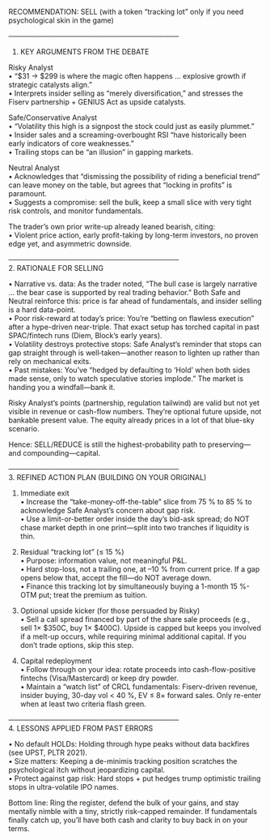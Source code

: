 RECOMMENDATION: SELL (with a token “tracking lot” only if you need psychological skin in the game)  

──────────────────────────────────  
1. KEY ARGUMENTS FROM THE DEBATE  

Risky Analyst  
• “$31 → $299 is where the magic often happens … explosive growth if strategic catalysts align.”  
• Interprets insider selling as “merely diversification,” and stresses the Fiserv partnership + GENIUS Act as upside catalysts.  

Safe/Conservative Analyst  
• “Volatility this high is a signpost the stock could just as easily plummet.”  
• Insider sales and a screaming-overbought RSI “have historically been early indicators of core weaknesses.”  
• Trailing stops can be “an illusion” in gapping markets.  

Neutral Analyst  
• Acknowledges that “dismissing the possibility of riding a beneficial trend” can leave money on the table, but agrees that “locking in profits” is paramount.  
• Suggests a compromise: sell the bulk, keep a small slice with very tight risk controls, and monitor fundamentals.  

The trader’s own prior write-up already leaned bearish, citing:  
• Violent price action, early profit-taking by long-term investors, no proven edge yet, and asymmetric downside.  

──────────────────────────────────  
2. RATIONALE FOR SELLING  

• Narrative vs. data: As the trader noted, “The bull case is largely narrative … the bear case is supported by real trading behavior.” Both Safe and Neutral reinforce this: price is far ahead of fundamentals, and insider selling is a hard data-point.  
• Poor risk-reward at today’s price: You’re “betting on flawless execution” after a hype-driven near-triple. That exact setup has torched capital in past SPAC/fintech runs (Diem, Block’s early years).  
• Volatility destroys protective stops: Safe Analyst’s reminder that stops can gap straight through is well‐taken—another reason to lighten up rather than rely on mechanical exits.  
• Past mistakes: You’ve “hedged by defaulting to ‘Hold’ when both sides made sense, only to watch speculative stories implode.” The market is handing you a windfall—bank it.  

Risky Analyst’s points (partnership, regulation tailwind) are valid but not yet visible in revenue or cash-flow numbers. They’re optional future upside, not bankable present value. The equity already prices in a lot of that blue-sky scenario.   

Hence: SELL/REDUCE is still the highest-probability path to preserving—and compounding—capital.  

──────────────────────────────────  
3. REFINED ACTION PLAN (BUILDING ON YOUR ORIGINAL)  

1. Immediate exit  
   • Increase the “take-money-off-the-table” slice from 75 % to 85 % to acknowledge Safe Analyst’s concern about gap risk.  
   • Use a limit-or-better order inside the day’s bid-ask spread; do NOT chase market depth in one print—split into two tranches if liquidity is thin.  

2. Residual “tracking lot” (≤ 15 %)  
   • Purpose: information value, not meaningful P&L.  
   • Hard stop-loss, not a trailing one, at –10 % from current price. If a gap opens below that, accept the fill—do NOT average down.  
   • Finance this tracking lot by simultaneously buying a 1-month 15 %-OTM put; treat the premium as tuition.  

3. Optional upside kicker (for those persuaded by Risky)  
   • Sell a call spread financed by part of the share sale proceeds (e.g., sell 1× $350C, buy 1× $400C). Upside is capped but keeps you involved if a melt-up occurs, while requiring minimal additional capital. If you don’t trade options, skip this step.  

4. Capital redeployment  
   • Follow through on your idea: rotate proceeds into cash-flow-positive fintechs (Visa/Mastercard) or keep dry powder.  
   • Maintain a “watch list” of CRCL fundamentals: Fiserv-driven revenue, insider buying, 30-day vol < 40 %, EV ≤ 8× forward sales. Only re-enter when at least two criteria flash green.  

──────────────────────────────────  
4. LESSONS APPLIED FROM PAST ERRORS  

• No default HOLDs: Holding through hype peaks without data backfires (see UPST, PLTR 2021).  
• Size matters: Keeping a de-minimis tracking position scratches the psychological itch without jeopardizing capital.  
• Protect against gap risk: Hard stops + put hedges trump optimistic trailing stops in ultra-volatile IPO names.  

Bottom line: Ring the register, defend the bulk of your gains, and stay mentally nimble with a tiny, strictly risk-capped remainder. If fundamentals finally catch up, you’ll have both cash and clarity to buy back in on your terms.